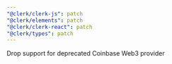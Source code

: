 ```yaml
---
"@clerk/clerk-js": patch
"@clerk/elements": patch
"@clerk/clerk-react": patch
"@clerk/types": patch
---
```


Drop support for deprecated Coinbase Web3 provider
